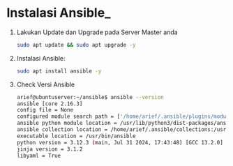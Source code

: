 # Instalasi Ansible_

1. Lakukan Update dan Upgrade pada Server Master anda
    
    ```bash
    sudo apt update && sudo apt upgrade -y
2. Instalasi Ansible:
    ```bash
    sudo apt install ansible -y
3. Check Versi Ansible
    ```bash
    arief@ubuntuserver:~/ansible$ ansible --version
    ansible [core 2.16.3]
    config file = None
    configured module search path = ['/home/arief/.ansible/plugins/modules', '/usr/share/ansible/plugins/modules']
    ansible python module location = /usr/lib/python3/dist-packages/ansible
    ansible collection location = /home/arief/.ansible/collections:/usr/share/ansible/collections
    executable location = /usr/bin/ansible
    python version = 3.12.3 (main, Jul 31 2024, 17:43:48) [GCC 13.2.0] (/usr/bin/python3)
    jinja version = 3.1.2
    libyaml = True